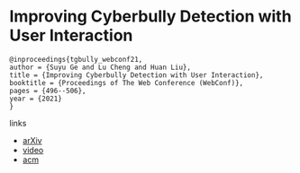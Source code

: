 # Improving Cyberbully Detection with User Interaction

```
@inproceedings{tgbully_webconf21,
author = {Suyu Ge and Lu Cheng and Huan Liu},
title = {Improving Cyberbully Detection with User Interaction},
booktitle = {Proceedings of The Web Conference (WebConf)},
pages = {496--506},
year = {2021}
}
```

links
- [arXiv](https://arxiv.org/abs/2011.00449)
- [video](https://www.youtube.com/watch?v=rPsb0u7WGCc)
- [acm](https://dl.acm.org/doi/10.1145/3442381.3449828)